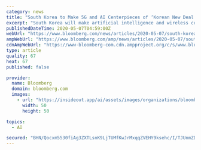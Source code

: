 ```yaml
---
category: news
title: "South Korea to Make 5G and AI Centerpieces of ‘Korean New Deal’"
excerpt: "South Korea will make artificial intelligence and wireless communications centerpieces of what it is touting as a ‘New Deal’ to create jobs and boost growth after the coronavirus pandemic subsides."
publishedDateTime: 2020-05-07T04:59:00Z
webUrl: "https://www.bloomberg.com/news/articles/2020-05-07/south-korea-to-make-5g-ai-centerpieces-of-korean-new-deal"
ampWebUrl: "https://www.bloomberg.com/amp/news/articles/2020-05-07/south-korea-to-make-5g-ai-centerpieces-of-korean-new-deal"
cdnAmpWebUrl: "https://www-bloomberg-com.cdn.ampproject.org/c/s/www.bloomberg.com/amp/news/articles/2020-05-07/south-korea-to-make-5g-ai-centerpieces-of-korean-new-deal"
type: article
quality: 67
heat: 67
published: false

provider:
  name: Bloomberg
  domain: bloomberg.com
  images:
    - url: "https://insideout.app/ai/assets/images/organizations/bloomberg.com-50x50.jpg"
      width: 50
      height: 50

topics:
  - AI

secured: "BHN/Qocxm5530fiAg3ZXTLsnK9LjTUMfKwJrMxqqZVEHY9ksehc/I/TJUnmZDw26Dh5P1uF/EO5EMNvKdweAiAtPvZJfze1QGM3zin4qKois4yKb9Ijo13cbId1TU+zNNjt1GfxWFRe5ahto1Vt515tnf+QIWLOrLqIls5TGsz591I/6uZYbj8Ux26eJwZZJihNR8JCpZvWst5BO9xHz4XgRQ2jNC4PRS1iNJJw6kV+KO6I1C7Q0ctc9iV6Wdh2/SN6pNh1ZZW5z0Ck23MWbStCQglnsKB3aiqp569LS5iGr41KiRmrqbGDLKygeaaYxghfUHnRPFbA0uFP44+NPB7o60+cTTFzb2ZtdqKUSYONeNb98hPqeh62ECpGOpaLsqdbsMAF1OCFyLsrwjyvUR69JHbiJxvnU6ciJtwliCJ9aSv9FwXzoLMiGpQDFPTFfa6742R5zZxtLDC0TRRcC4pFAl1+/nyb0Zfug/XCPSMI=;8eO7JjPBGguSKEAk8eDmBw=="
---
```


